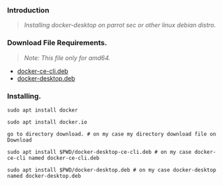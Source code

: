 ### Introduction
> *Installing docker-desktop on parrot sec or other linux debian distro.*

### Download File Requirements.
> *Note: This file only for amd64.*

- [docker-ce-cli.deb](https://download.docker.com/linux/debian/dists/bullseye/pool/stable/amd64/docker-ce-cli_23.0.1-1~debian.11~bullseye_amd64.deb)
- [docker-desktop.deb](https://desktop.docker.com/linux/main/amd64/docker-desktop-4.17.0-amd64.deb?utm_source=docker&utm_medium=webreferral&utm_campaign=docs-driven-download-linux-amd64)

### Installing.
```
sudo apt install docker

sudo apt install docker.io

go to directory download. # on my case my directory download file on Download

sudo apt install $PWD/docker-desktop-ce-cli.deb # on my case docker-ce-cli named docker-ce-cli.deb

sudo apt install $PWD/docker-desktop.deb # on my case docker-desktop named docker-desktop.deb 
```

